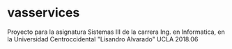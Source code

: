 # vasservices
Proyecto para la asignatura Sistemas III de la carrera Ing. en Informatica, en
la Universidad Centroccidental "Lisandro Alvarado" UCLA
2018.06